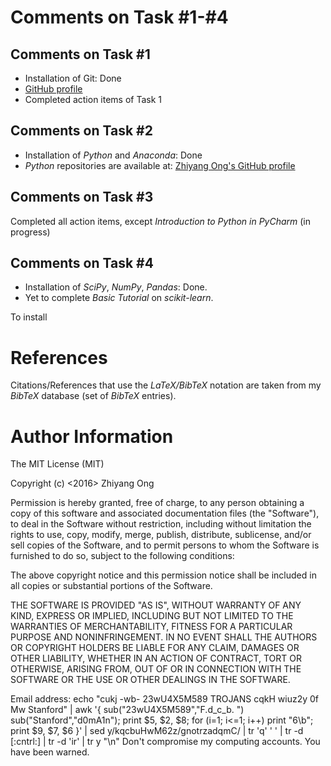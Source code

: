 # Comments on Task \#1-\#4

## Comments on Task \#1

+ Installation of Git: Done
+ [GitHub profile](https://github.com/eda-ricercatore)
+ Completed action items of Task 1



## Comments on Task \#2


+ Installation of *Python* and *Anaconda*: Done
+ *Python* repositories are available at: [Zhiyang Ong's GitHub profile](https://github.com/eda-ricercatore)


## Comments on Task \#3

Completed all action items, except *Introduction to Python in PyCharm* (in
  progress)


## Comments on Task \#4

+ Installation of *SciPy*, *NumPy*, *Pandas*: Done.
+ Yet to complete *Basic Tutorial* on *scikit-learn*.

To install


#	References

Citations/References that use the *LaTeX/BibTeX* notation are taken
	from my *BibTeX* database (set of *BibTeX* entries).


#	Author Information

The MIT License (MIT)

Copyright (c) <2016> Zhiyang Ong

Permission is hereby granted, free of charge, to any person obtaining a copy of this software and associated documentation files (the "Software"), to deal in the Software without restriction, including without limitation the rights to use, copy, modify, merge, publish, distribute, sublicense, and/or sell copies of the Software, and to permit persons to whom the Software is furnished to do so, subject to the following conditions:

The above copyright notice and this permission notice shall be included in all copies or substantial portions of the Software.

THE SOFTWARE IS PROVIDED "AS IS", WITHOUT WARRANTY OF ANY KIND, EXPRESS OR IMPLIED, INCLUDING BUT NOT LIMITED TO THE WARRANTIES OF MERCHANTABILITY, FITNESS FOR A PARTICULAR PURPOSE AND NONINFRINGEMENT. IN NO EVENT SHALL THE AUTHORS OR COPYRIGHT HOLDERS BE LIABLE FOR ANY CLAIM, DAMAGES OR OTHER LIABILITY, WHETHER IN AN ACTION OF CONTRACT, TORT OR OTHERWISE, ARISING FROM, OUT OF OR IN CONNECTION WITH THE SOFTWARE OR THE USE OR OTHER DEALINGS IN THE SOFTWARE.

Email address: echo "cukj -wb- 23wU4X5M589 TROJANS cqkH wiuz2y 0f Mw Stanford" | awk '{ sub("23wU4X5M589","F.d_c_b. ") sub("Stanford","d0mA1n"); print $5, $2, $8; for (i=1; i<=1; i++) print "6\b"; print $9, $7, $6 }' | sed y/kqcbuHwM62z/gnotrzadqmC/ | tr 'q' ' ' | tr -d [:cntrl:] | tr -d 'ir' | tr y "\n"		Don't compromise my computing accounts. You have been warned.
